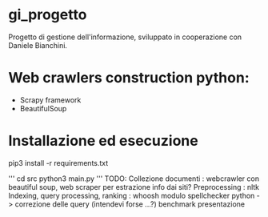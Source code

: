 # gi_progetto
Progetto di gestione dell'informazione, sviluppato in cooperazione con Daniele Bianchini.

# Web crawlers construction python:
- Scrapy framework 
- BeautifulSoup

# Installazione ed esecuzione
pip3 install -r requirements.txt

'''
cd src
python3 main.py
'''
TODO:
Collezione documenti : webcrawler con beautiful soup, web scraper per estrazione info dai siti?
Preprocessing : nltk 
Indexing, query processing, ranking : whoosh
modulo spellchecker python -> correzione delle query (intendevi forse ...?)
benchmark 
presentazione